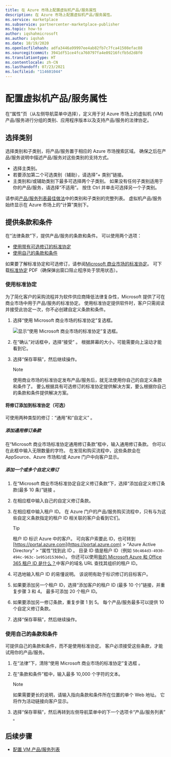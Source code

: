 ```yaml
---
title: 在 Azure 市场上配置虚拟机产品/服务属性
description: 在 Azure 市场上配置虚拟机产品/服务属性。
ms.service: marketplace
ms.subservice: partnercenter-marketplace-publisher
ms.topic: how-to
author: iqshahmicrosoft
ms.author: iqshah
ms.date: 10/19/2020
ms.openlocfilehash: adfa3446a99997ee4ab82fb7c7fca41508efac88
ms.sourcegitcommit: 3941df51ce4fca760797fa4e09216fcfb5d2d8f0
ms.translationtype: HT
ms.contentlocale: zh-CN
ms.lasthandoff: 07/23/2021
ms.locfileid: "114601044"
---
```

# <a name="configure-virtual-machine-offer-properties"></a>配置虚拟机产品/服务属性

在“属性”页（从左侧导航菜单中选择），定义用于对 Azure 市场上的虚拟机 (VM) 产品/服务进行分组的类别、应用程序版本以及支持产品/服务的法律协定。

## <a name="select-a-category"></a>选择类别

选择类别和子类别，将产品/服务置于相应的 Azure 市场搜索区域。 确保之后在产品/服务说明中描述产品/服务对这些类别的支持方式。

- 选择主类别。
- 若要添加第二个可选类别（辅助），请选择“+ 类别”链接。
- 主类别和/或辅助类别下最多可选择两个子类别。 如果没有任何子类别适用于你的产品/服务，请选择“不适用”。 按住 Ctrl 并单击可选择另一个子类别。

请参阅[产品/服务列表最佳做法](gtm-offer-listing-best-practices.md)中的类别和子类别的完整列表。 虚拟机产品/服务始终显示在 Azure 市场上的“计算”类别下。

## <a name="provide-terms-and-conditions"></a>提供条款和条件

在“法律条款”下，提供产品/服务的条款和条件。 可以使用两个选项：

- [使用带有可选修订的标准协定](#use-the-standard-contract)
- [使用自己的条款和条件](#use-your-own-terms-and-conditions)

如果要了解标准协定和可选修订，请参阅[Microsoft 商业市场的标准协定](standard-contract.md)。 可下载[标准协定](https://go.microsoft.com/fwlink/?linkid=2041178) PDF（确保弹出窗口阻止程序处于禁用状态）。

### <a name="use-the-standard-contract"></a>使用标准协定

为了简化客户的采购流程并为软件供应商降低法律复杂性，Microsoft 提供了可在商业市场中用于产品/服务的标准协定。 使用标准协定提供软件时，客户只需阅读并接受此协定一次，你不必创建自定义条款和条件。

1. 选择“使用 Microsoft 商业市场的标准协定”复选框。

   ![显示“使用 Microsoft 商业市场的标准协定”复选框。](partner-center-portal/media/use-standard-contract.png)

1. 在“确认”对话框中，选择“接受” 。 根据屏幕的大小，可能需要向上滚动才能看到它。
1. 选择“保存草稿”，然后继续操作。

   > [!NOTE]
   > 使用商业市场的标准协定发布产品/服务后，就无法使用你自己的自定义条款和条件了。 要么根据具有可选修订的标准协定提供解决方案，要么根据你自己的条款和条件提供解决方案。

#### <a name="add-amendments-to-the-standard-contract-optional"></a>将修订添加到标准协定（可选）

可使用两种类型的修订：“通用”和“自定义” 。

##### <a name="add-universal-amendment-terms"></a>添加通用修订条款

在“Microsoft 商业市场标准协定通用修订条款”框中，输入通用修订条款。 你可以在此框中输入无限数量的字符。 在发现和购买流程中，这些条款会在 AppSource、Azure 市场和/或 Azure 门户中向客户显示。

##### <a name="add-one-or-more-custom-amendments"></a>添加一个或多个自定义修订

1. 在“Microsoft 商业市场标准协定自定义修订条款”下，选择“添加自定义修订条款(最多 10 条)”链接 。
2. 在相应框中输入自己的自定义修订条款。
3. 在相应框中输入租户 ID。 在 Azure 门户的产品/服务购买流程中，只有与为这些自定义条款指定的租户 ID 相关联的客户会看到它们。

   > [!TIP]
   > 租户 ID 标识 Azure 中的客户。 可向客户索要此 ID，也可转到 [https://portal.azure.com](https://portal.azure.com) > “Azure Active Directory” > “属性”找到此 ID  。 目录 ID 值是租户 ID（例如 `50c464d3-4930-494c-963c-1e951d15360e`）。 你还可以使用[我的 Microsoft Azure 和 Office 365 租户 ID 是什么？](https://www.whatismytenantid.com/)中客户的域名 URL 查找其组织的租户 ID。

4. 可选地输入租户 ID 的易懂说明。 该说明有助于标识修订的目标客户。
5. 如果要添加另一个租户 ID，选择“添加客户的租户 ID (最多 10 个)”链接，并重复步骤 3 和 4。 最多可添加 20 个租户 ID。
6. 如果要添加另一修订条款，重复步骤 1 到 5。 每个产品/服务最多可以提供 10 个自定义修订条款。
7. 选择“保存草稿”，然后继续操作。

### <a name="use-your-own-terms-and-conditions"></a>使用自己的条款和条件

可提供自己的条款和条件，而不是使用标准协定。 客户必须接受这些条款，才能试用你的产品/服务。

1. 在“法律”下，清除“使用 Microsoft 商业市场的标准协定”复选框 。
1. 在“条款和条件”框中，输入最多 10,000 个字符的文本。

   > [!NOTE]
   > 如果需要更长的说明，请输入指向条款和条件所在位置的单个 Web 地址。 它将作为活动链接向客户显示。

1. 选择“保存草稿”，然后再转到左侧导航菜单中的下一个选项卡“产品/服务列表” 。

## <a name="next-steps"></a>后续步骤

- [配置 VM 产品/服务列表](azure-vm-create-listing.md)
